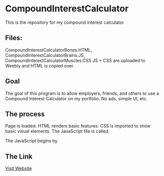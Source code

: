 # CompoundInterestCalculator
This is the repository for my compound interest calculator

## Files:
CompoundInterestCalculatorBones.HTML, CompoundInterestCalculatorBrains.JS, CompoundInterestCalculatorMuscles.CSS
JS + CSS are uploaded to Weebly and HTML is copied over.

## Goal
The goal of this program is to allow employers, friends, and others to use a Compound Interest Calculator on my portfolio. No ads, simple UI, etc. 

## The process
Page is loaded. HTML renders basic features. CSS is imported to show basic visual elements. The JavaScript file is called.

The JavaScript begins by

## The Link
[Visit Website](https://sthopwood.weebly.com/annuities.html)
